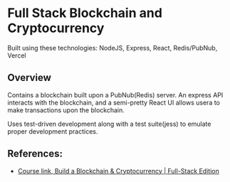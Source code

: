
# Full Stack Blockchain and Cryptocurrency
Built using these technologies: NodeJS, Express, React, Redis/PubNub, Vercel

## Overview
Contains a blockchain built upon a PubNub(Redis) server. An express API interacts with the blockchain, and a semi-pretty React UI allows usera to make transactions upon the blockchain.

Uses test-driven development along with a test suite(jess) to emulate proper development practices.

## References:
* [Course link, Build a Blockchain & Cryptocurrency | Full-Stack Edition](https://www.udemy.com/course/build-blockchain-full-stack)
